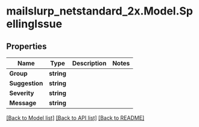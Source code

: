 # mailslurp_netstandard_2x.Model.SpellingIssue

## Properties

Name | Type | Description | Notes
------------ | ------------- | ------------- | -------------
**Group** | **string** |  | 
**Suggestion** | **string** |  | 
**Severity** | **string** |  | 
**Message** | **string** |  | 

[[Back to Model list]](../README#documentation-for-models) [[Back to API list]](../README#documentation-for-api-endpoints) [[Back to README]](../README)

